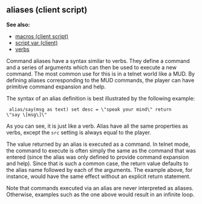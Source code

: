 ## aliases (client script)
**See also:**
+   [macros (client script)](/ref/client/var/script/macro.md) 
+   [script var (client)](/ref/client/var/script.md) 
+   [verbs](/ref/verb.md) 

Command aliases have a syntax similar to verbs. They define a
command and a series of arguments which can then be used to execute a
new command. The most common use for this is in a telnet world like a
MUD. By defining aliases corresponding to the MUD commands, the player
can have primitive command expansion and help. 

The syntax of an
alias definition is best illustrated by the following example:

```
 alias/say(msg as text) set desc = \"speak your mind\" return
\"say \[msg\]\" 
```
 

As you can see, it is just like a
verb. Alias have all the same properties as verbs, except the `src`
setting is always equal to the player. 

The value returned by an
alias is executed as a command. In telnet mode, the command to execute
is often simply the same as the command that was entered (since the
alias was only defined to provide command expansion and help). Since
that is such a common case, the return value defaults to the alias name
followed by each of the arguments. The example above, for instance,
would have the same effect without an explicit return statement.


Note that commands executed via an alias are never interpreted
as aliases. Otherwise, examples such as the one above would result in an
infinite loop.
